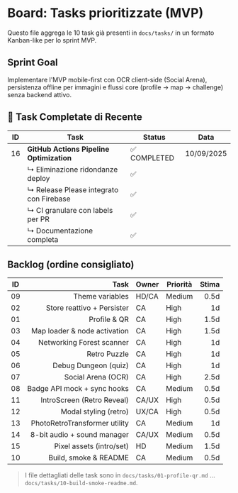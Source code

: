 # Board: Tasks prioritizzate (MVP)

Questo file aggrega le 10 task già presenti in `docs/tasks/` in un formato Kanban-like per lo sprint MVP.

## Sprint Goal

Implementare l'MVP mobile-first con OCR client-side (Social Arena), persistenza offline per immagini e flussi core (profile → map → challenge) senza backend attivo.

## 🎯 Task Completate di Recente

| ID  | Task                                     | Status       | Data       |
| --- | ---------------------------------------- | ------------ | ---------- |
| 16  | **GitHub Actions Pipeline Optimization** | ✅ COMPLETED | 10/09/2025 |
|     | ↳ Eliminazione ridondanze deploy         | ✅           |            |
|     | ↳ Release Please integrato con Firebase  | ✅           |            |
|     | ↳ CI granulare con labels per PR         | ✅           |            |
|     | ↳ Documentazione completa                | ✅           |            |

## Backlog (ordine consigliato)

| ID  |                          Task | Owner | Priorità | Stima |
| --- | ----------------------------: | ----- | -------- | ----: |
| 09  |               Theme variables | HD/CA | Medium   |  0.5d |
| 02  |    Store reattivo + Persister | CA    | High     |    1d |
| 01  |                  Profile & QR | CA    | High     |  1.5d |
| 03  |  Map loader & node activation | CA    | High     |  1.5d |
| 04  |     Networking Forest scanner | CA    | High     |    1d |
| 05  |                  Retro Puzzle | CA    | High     |    1d |
| 06  |          Debug Dungeon (quiz) | CA    | High     |    1d |
| 07  |            Social Arena (OCR) | CA    | High     |  2.5d |
| 08  |   Badge API mock + sync hooks | CA    | Medium   |  0.5d |
| 11  |    IntroScreen (Retro Reveal) | CA/UX | High     |  0.5d |
| 12  |         Modal styling (retro) | UX/CA | High     |  0.5d |
| 13  | PhotoRetroTransformer utility | CA    | Medium   |    1d |
| 14  |   8-bit audio + sound manager | CA/UX | Medium   |  0.5d |
| 15  |      Pixel assets (intro/set) | HD    | Medium   |  1.5d |
| 10  |         Build, smoke & README | CA    | Medium   |  0.5d |

> I file dettagliati delle task sono in `docs/tasks/01-profile-qr.md` ... `docs/tasks/10-build-smoke-readme.md`.
